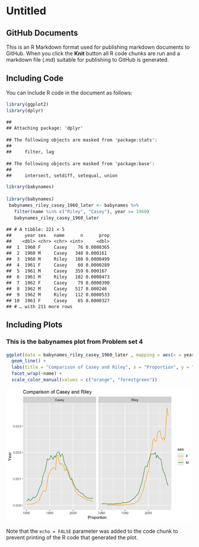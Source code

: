 Untitled
================

## GitHub Documents

This is an R Markdown format used for publishing markdown documents to
GitHub. When you click the **Knit** button all R code chunks are run and
a markdown file (.md) suitable for publishing to GitHub is generated.

## Including Code

You can include R code in the document as follows:

``` r
library(ggplot2)
library(dplyr)
```

    ## 
    ## Attaching package: 'dplyr'

    ## The following objects are masked from 'package:stats':
    ## 
    ##     filter, lag

    ## The following objects are masked from 'package:base':
    ## 
    ##     intersect, setdiff, setequal, union

``` r
library(babynames)

library(babynames)
 babynames_riley_casey_1960_later <- babynames %>%
   filter(name %in% c("Riley", "Casey"), year >= 1960)
   babynames_riley_casey_1960_later
```

    ## # A tibble: 221 × 5
    ##     year sex   name      n      prop
    ##    <dbl> <chr> <chr> <int>     <dbl>
    ##  1  1960 F     Casey    76 0.0000365
    ##  2  1960 M     Casey   348 0.000161 
    ##  3  1960 M     Riley   108 0.0000499
    ##  4  1961 F     Casey    60 0.0000289
    ##  5  1961 M     Casey   359 0.000167 
    ##  6  1961 M     Riley   102 0.0000473
    ##  7  1962 F     Casey    79 0.0000390
    ##  8  1962 M     Casey   517 0.000246 
    ##  9  1962 M     Riley   112 0.0000533
    ## 10  1963 F     Casey    65 0.0000327
    ## # … with 211 more rows

## Including Plots

### This is the babynames plot from Problem set 4

``` r
ggplot(data = babynames_riley_casey_1960_later , mapping = aes(x = year, y = prop, color = sex )) +
  geom_line() +
  labs(title = "Comparison of Casey and Riley", x = "Proportion", y = "Year") +
  facet_wrap(~name) +
  scale_color_manual(values = c("orange", "forestgreen"))   
```

![](README_files/figure-gfm/unnamed-chunk-2-1.png)<!-- -->

Note that the `echo = FALSE` parameter was added to the code chunk to
prevent printing of the R code that generated the plot.
